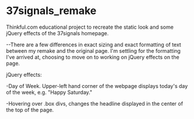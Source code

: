37signals_remake
================

Thinkful.com educational project to recreate the static look and some jQuery effects of the 37signals homepage.

--There are a few differences in exact sizing and exact formatting of text between my remake and the original page. I'm settling for the formatting I've arrived at, choosing to move on to working on jQuery effects on the page. 

jQuery effects:

-Day of Week. Upper-left hand corner of the webpage displays today's day of the week, e.g. "Happy Saturday." 

-Hovering over .box divs, changes the headline displayed in the center of the top of the page. 